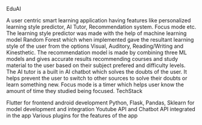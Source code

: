 EduAI

A user centric smart learning application having features like personalized learning style predictor, AI Tutor, Recommendation system. Focus mode etc.
The learning style predictor was made with the help of machine learning model Random Forest which when implemented gave the resultant learning style of the user from the options Visual, Auditory, Reading/Writing and Kinesthetic.
The recommendation model is made by combining three ML models and gives accurate results recommending courses and study material to the user based on their subject prefered and difficulty levels.
The AI tutor is a built in AI chatbot which solves the doubts of the user. It helps prevent the user to switch to other sources to solve their doubts or learn something new.
Focus mode is a timer which helps user know the amount of time they studied being focused.
TechStack

Flutter for frontend android development
Python, Flask, Pandas, Sklearn for model development and integration
Youtube API and Chatbot API integrated in the app
Various plugins for the features of the app
